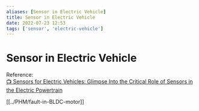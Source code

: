 ```yaml
---
aliases: [Sensor in Electric Vehicle]
title: Sensor in Electric Vehicle
date: 2022-07-23 12:53
tags: ['sensor', 'electric-vehicle']
---
```


# Sensor in Electric Vehicle

Reference:  
[📺 Sensors for Electric Vehicles: Glimpse Into the Critical Role of Sensors in the Electric Powertrain](https://www.youtube.com/watch?v=UxXz_ZClqZY)

[[../PHM/fault-in-BLDC-motor]]
